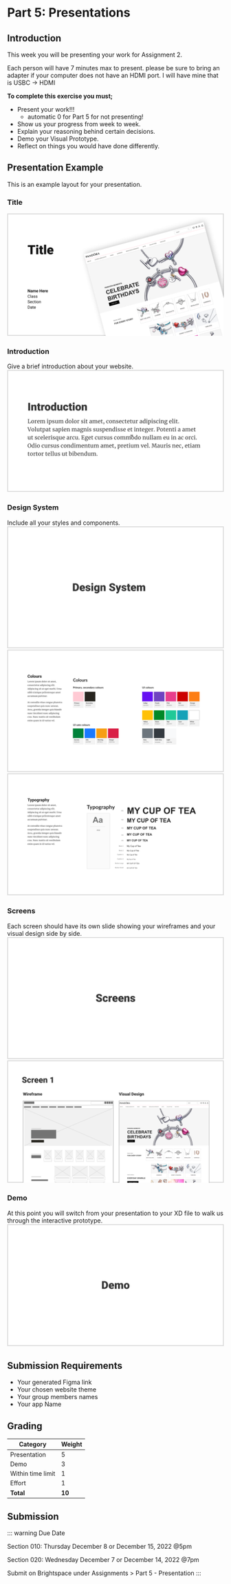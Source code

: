 # Part 5: Presentations

## Introduction

This week you will be presenting your work for Assignment 2.

Each person will have 7 minutes max to present. please be sure to bring an adapter if your computer does not have an HDMI port. I will have mine that is USBC -> HDMI

**To complete this exercise you must;**

- Present your work!!!
  - automatic 0 for Part 5 for not presenting!
- Show us your progress from week to week.
- Explain your reasoning behind certain decisions.
- Demo your Visual Prototype.
- Reflect on things you would have done differently.

## Presentation Example

This is an example layout for your presentation.

### Title

![Sample Slide](./assets/sample-slide-1.png)

### Introduction

Give a brief introduction about your website.
![Sample Slide](./assets/sample-slide-2.png)

### Design System

Include all your styles and components.
![Sample Slide](./assets/sample-slide-3.png)
![Sample Slide](./assets/sample-slide-4.png)
![Sample Slide](./assets/sample-slide-5.png)

### Screens

Each screen should have its own slide showing your wireframes and your visual design side by side.
![Sample Slide](./assets/sample-slide-6.png)
![Sample Slide](./assets/sample-slide-7.png)

### Demo

At this point you will switch from your presentation to your XD file to walk us through the interactive prototype.
![Sample Slide](./assets/sample-slide-8.png)

## Submission Requirements

- Your generated Figma link
- Your chosen website theme
- Your group members names
- Your app Name

## Grading

| Category          | Weight |
| ----------------- | ------ |
| Presentation      | 5      |
| Demo              | 3      |
| Within time limit | 1      |
| Effort            | 1      |
| **Total**         | **10** |

## Submission

::: warning Due Date

Section 010: Thursday December 8 or December 15, 2022 @5pm

Section 020: Wednesday December 7 or December 14, 2022 @7pm

Submit on Brightspace under Assignments > Part 5 - Presentation
:::
